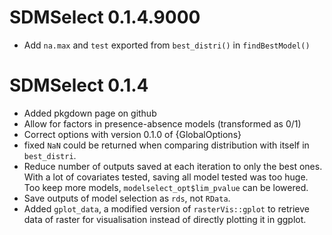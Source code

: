 # SDMSelect 0.1.4.9000

* Add `na.max` and `test` exported from `best_distri()` in `findBestModel()`

# SDMSelect 0.1.4

* Added pkgdown page on github
* Allow for factors in presence-absence models (transformed as 0/1)
* Correct options with version 0.1.0 of {GlobalOptions}
* fixed `NaN` could be returned when comparing distribution with itself in `best_distri`.
* Reduce number of outputs saved at each iteration to only the best ones. With a lot of covariates tested, saving all model tested was too huge. Too keep more models, `modelselect_opt$lim_pvalue` can be lowered.
* Save outputs of model selection as `rds`, not `RData`.
* Added `gplot_data`, a modified version of `rasterVis::gplot` to retrieve data of raster for visualisation instead of directly plotting it in ggplot.